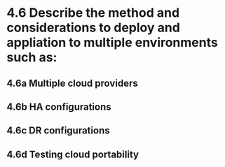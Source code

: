 # 4.6 Describe the method and considerations to deploy and appliation to multiple environments such as:

## 4.6a Multiple cloud providers



## 4.6b HA configurations



## 4.6c DR configurations



## 4.6d Testing cloud portability
